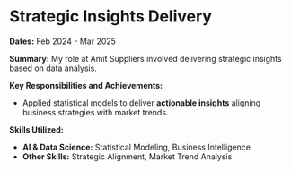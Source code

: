 # Strategic Insights Delivery

**Dates:** Feb 2024 - Mar 2025

**Summary:**
My role at Amit Suppliers involved delivering strategic insights based on data analysis.

**Key Responsibilities and Achievements:**
* Applied statistical models to deliver **actionable insights** aligning business strategies with market trends.

**Skills Utilized:**
* **AI & Data Science:** Statistical Modeling, Business Intelligence
* **Other Skills:** Strategic Alignment, Market Trend Analysis